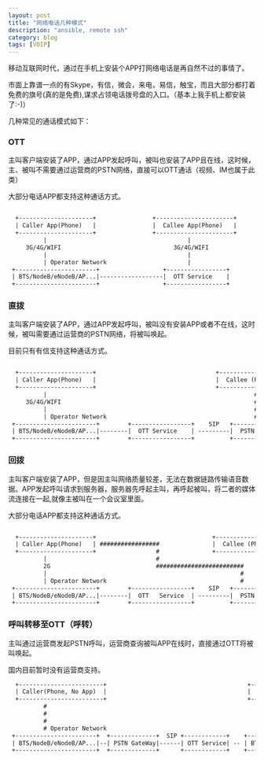 ```yaml
---
layout: post
title: "网络电话几种模式"
description: "ansible, remote ssh"
category: blog
tags: [VOIP]
---
```



移动互联网时代，通过在手机上安装个APP打网络电话是再自然不过的事情了。

市面上靠谱一点的有Skype，有信，微会，来电，易信，触宝，而且大部分都打着免费的旗号(真的是免费),谋求占领电话拨号盘的入口。（基本上我手机上都安装了:-)）


几种常见的通话模式如下：

### OTT
主叫客户端安装了APP，通过APP发起呼叫，被叫也安装了APP且在线，这时候，主、被叫不需要通过运营商的PSTN网络，直接可以OTT通话（视频、IM也属于此类）

大部分电话APP都支持这种通话方式。

~~~txt

  +---------------------+                +----------------------+
  | Caller App(Phone)   |                |  Callee App(Phone)   |
  +---------------------+                +----------------------+
          |                                        |
     3G/4G/WIFI                                3G/4G/WIFI
          |                                        |
          | Operator Network                       |
 +-----------------------+                  +-----------------+
 | BTS/NodeB/eNodeB/AP...|------------------|  OTT Service    |
 +-----------------------+                  +-----------------+
~~~

### 直拨
主叫客户端安装了APP，通过APP发起呼叫，被叫没有安装APP或者不在线，这时候，被叫需要通过运营商的PSTN网络，将被叫唤起。

目前只有有信支持这种通话方式。

~~~txt

  +---------------------+                                  +--------------------------+
  | Caller App(Phone)   |                                  |  Callee (Phone, No App)  |
  +---------------------+                                  +--------------------------+
          |                                                           #
     3G/4G/WIFI                                                       #
          |                                                           #
          | Operator Network                                          #  Operator Network
 +-----------------------+        +-----------------+    SIP   +-----------------+
 | BTS/NodeB/eNodeB/AP...|--------|  OTT Service    | ---------|  PSTN GateWay   |
 +-----------------------+        +-----------------+          +-----------------+

~~~


### 回拨
主叫客户端安装了APP，但是因主叫网络质量较差，无法在数据链路传输语音数据。APP发起呼叫请求到服务器，服务器先呼起主叫，再呼起被叫，将二者的媒体流连接在一起,就像主被叫在一个会议室里面。

大部分电话APP都支持这种通话方式。

~~~txt

  +---------------------+                                 +--------------------------+
  | Caller App(Phone)   | #################               |  Callee (Phone, No App)  |
  +---------------------+                 #               +--------------------------+
          |                               #                            #
          2G                              #########################    #
          |                                                       #    #
          | Operator Network                                      #    #  Operator Network
 +-----------------------+        +-----------------+    SIP   +-----------------+
 | BTS/NodeB/eNodeB/AP...|--------|  OTT   Service  | ---------|  PSTN GateWay   |
 +-----------------------+        +-----------------+          +-----------------+
~~~

### 呼叫转移至OTT（呼转）
主叫通过运营商发起PSTN呼叫，运营商查询被叫APP在线时，直接通过OTT将被叫唤起。

国内目前暂时没有运营商支持。

~~~txt
  +------------------------+                                        +---------------------+
  | Caller(Phone, No App)  |                                        |  Callee APP(Phone)  |
  +------------------------+                                        +---------------------+
          #                                                                  |
          #                                                             3G/4G/WIFI
          #                                                                  |
          # Operator Network                                                 |
 +-----------------------+  +-------------+  SIP +------------+    +-----------------------+
 | BTS/NodeB/eNodeB/AP...|--| PSTN GateWay|------| OTT Service| -- | BTS/NodeB/eNodeB/AP...|
 +-----------------------+  +-------------+      +------------+    +-----------------------+
~~~
